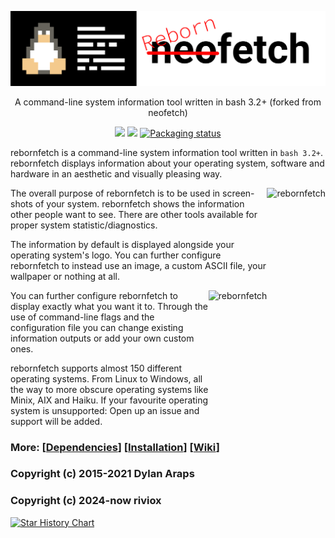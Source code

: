 ![logo](art/logo.png)
<p align="center">A command-line system information tool written in bash 3.2+ (forked from neofetch)</p>

<p align="center">
<a href="./LICENSE.md"><img src="https://img.shields.io/badge/license-MIT-blue.svg"></a>
<a href="https://github.com/riviox/rebornfetch/releases"><img src="https://img.shields.io/github/release/riviox/rebornfetch.svg"></a>
<a href="https://repology.org/metapackage/rebornfetch"><img src="https://repology.org/badge/tiny-repos/rebornfetch.svg" alt="Packaging status"></a>
</p>


rebornfetch is a command-line system information tool written in `bash 3.2+`. rebornfetch displays information about your operating system, software and hardware in an aesthetic and visually pleasing way.

<img src="https://imgur.com/a/8BOn9CM" alt="rebornfetch" align="right" height="240px">

The overall purpose of rebornfetch is to be used in screen-shots of your system. rebornfetch shows the information other people want to see. There are other tools available for proper system statistic/diagnostics.

The information by default is displayed alongside your operating system's logo. You can further configure rebornfetch to instead use an image, a custom ASCII file, your wallpaper or nothing at all.


<img src="https://imgur.com/a/3XmxiWl" alt="rebornfetch" align="right" height="240px">
You can further configure rebornfetch to display exactly what you want it to. Through the use of command-line flags and the configuration file you can change existing information outputs or add your own custom ones.

rebornfetch supports almost 150 different operating systems. From Linux to Windows, all the way to more obscure operating systems like Minix, AIX and Haiku. If your favourite operating system is unsupported: Open up an issue and support will be added.


### More: \[[Dependencies](https://github.com/riviox/rebornfetch/wiki/Dependencies)\] \[[Installation](https://github.com/riviox/rebornfetch/wiki/Installation)\] \[[Wiki](https://github.com/riviox/rebornfetch/wiki)\]
### Copyright (c) 2015-2021 Dylan Araps
### Copyright (c) 2024-now riviox
[![Star History Chart](https://api.star-history.com/svg?repos=riviox/rebornfetch&type=Date)](https://star-history.com/#riviox/rebornfetch&Date)
